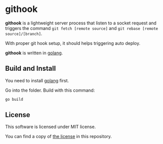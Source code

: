 githook
======

**githook** is a lightweight server process that listen to a socket
request and triggers the command `git fetch [remote source]` and
`git rebase [remote source]/[branch]`.

With proper git hook setup, it should helps triggering auto deploy.

**githook** is written in [golang][golang].

[golang]: https://golang.org


## Build and Install

You need to install [golang][golang] first.

Go into the folder. Build with this command:

```bash
go build
```

## License

This software is licensed under MIT license.

You can find a copy of [the license][license] in this repository.

[license]: /LICENSE
